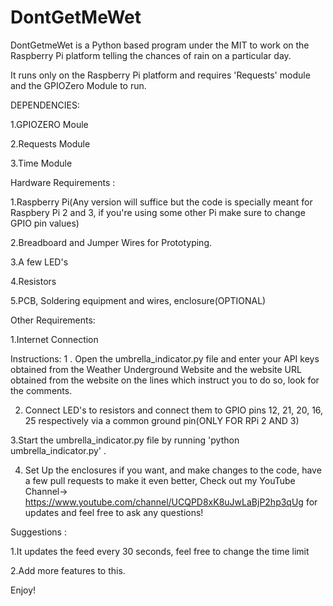 # DontGetMeWet
DontGetmeWet is a Python based program under the MIT to work on the Raspberry Pi platform telling the chances of rain on a particular day.

It runs only on the Raspberry Pi platform and requires 'Requests' module and the GPIOZero Module to run.

DEPENDENCIES:


1.GPIOZERO Moule


2.Requests Module


3.Time Module

Hardware Requirements :

1.Raspberry Pi(Any version will suffice but the code is specially meant for Raspbery Pi 2 and 3, if you're using some other Pi make sure to change GPIO pin values)

2.Breadboard and Jumper Wires for Prototyping.

3.A few LED's

4.Resistors

5.PCB, Soldering equipment and wires, enclosure(OPTIONAL)

Other Requirements:

1.Internet Connection


Instructions:
1 . Open the umbrella_indicator.py file and enter your API keys obtained from the Weather Underground Website and the website URL obtained from the website on the lines which instruct you to do so, look for the comments.

2. Connect LED's to resistors and connect them to GPIO pins 12, 21, 20, 16, 25 respectively via a common ground pin(ONLY FOR RPi 2 AND 3)

3.Start the umbrella_indicator.py file by running 'python umbrella_indicator.py' .


4. Set Up the enclosures if you want, and make changes to the code, have a few pull requests to make it even better, Check out my YouTube Channel-> https://www.youtube.com/channel/UCQPD8xK8uJwLaBjP2hp3qUg 
for updates and feel free to ask any questions!

Suggestions :

1.It updates the feed every 30 seconds, feel free to change the time limit


2.Add more features to this.


Enjoy!
